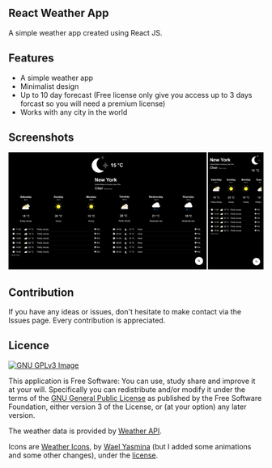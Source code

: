 ## React Weather App
A simple weather app created using React JS.

## Features
* A simple weather app
* Minimalist design
* Up to 10 day forecast (Free license only give you access up to 3 days forcast so you will need a premium license)
* Works with any city in the world

## Screenshots
![Screenshot](/screenshots/screenshot.png?raw=true "Screenshot")

## Contribution
If you have any ideas or issues, don't hesitate to make contact via the Issues page. Every contribution is appreciated.

## Licence
[![GNU GPLv3 Image](https://www.gnu.org/graphics/gplv3-127x51.png)](http://www.gnu.org/licenses/gpl-3.0.en.html)  

This application is Free Software: You can use, study share and improve it at your
will. Specifically you can redistribute and/or modify it under the terms of the
[GNU General Public License](https://www.gnu.org/licenses/gpl.html) as
published by the Free Software Foundation, either version 3 of the License, or
(at your option) any later version.

The weather data is provided by [Weather API](http://www.weatherapi.com/).

Icons are <a href='https://erikflowers.github.io/weather-icons/'>Weather Icons</a>, by <a href='http://codepen.io/WaelYasmina'> Wael Yasmina</a> (but I added some animations and some other changes), under the <a href='https://codepen.io/WaelYasmina/pen/brgNYK/license'>license</a>.